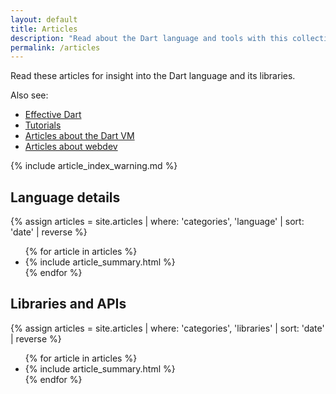 ```yaml
---
layout: default
title: Articles
description: "Read about the Dart language and tools with this collection of articles, style guides, and more."
permalink: /articles
---
```


Read these articles for insight into the Dart language and its libraries.

Also see:

* [Effective Dart](/guides/language/effective-dart)
* [Tutorials](/tutorials)
* [Articles about the Dart VM](/articles/dart-vm)
* [Articles about webdev]({{site.webdev}}/articles)

{% include article_index_warning.md %}

<div class="break-80">
  <h2>Language details</h2>
  {% assign articles = site.articles | where: 'categories', 'language' | sort: 'date' | reverse %}
  <ul class="nav-list">
    {% for article in articles %}
      <li>{% include article_summary.html %}</li>
    {% endfor %}
  </ul>
</div>

<div class="break-80">
  <h2>Libraries and APIs</h2>
  {% assign articles = site.articles | where: 'categories', 'libraries' | sort: 'date' | reverse %}
  <ul class="nav-list">
    {% for article in articles %}
      <li>{% include article_summary.html %}</li>
    {% endfor %}
  </ul>
</div>
